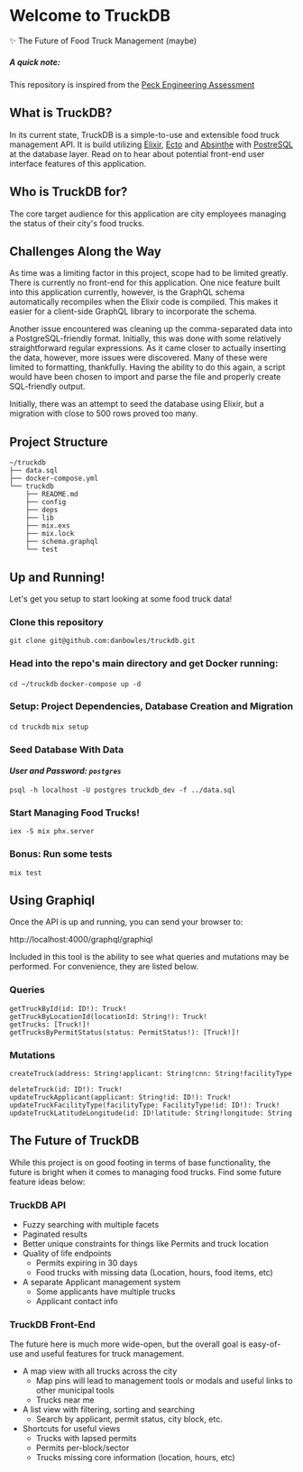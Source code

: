 # Welcome to TruckDB
✨ The Future of Food Truck Management (maybe)

##### A quick note:
This repository is inspired from the [Peck Engineering Assessment](https://github.com/peck/engineering-assessment)
## What is TruckDB?
In its current state, TruckDB is a simple-to-use and extensible food truck management API. It is build utilizing [Elixir](https://elixir-lang.org/), [Ecto](https://hexdocs.pm/ecto/Ecto.html) and [Absinthe](https://hexdocs.pm/absinthe/overview.html) with [PostreSQL](https://www.postgresql.org/) at the database layer.  Read on to hear about potential front-end user interface features of this application.
## Who is TruckDB for?
The core target audience for this application are city employees managing the status of their city's food trucks.
## Challenges Along the Way
As time was a limiting factor in this project, scope had to be limited greatly.  There is currently no front-end for this application.  One nice feature built into this application currently, however, is the GraphQL schema automatically recompiles when the Elixir code is compiled.  This makes it easier for a client-side GraphQL library to incorporate the schema.

Another issue encountered was cleaning up the comma-separated data into a PostgreSQL-friendly format.  Initially, this was done with some relatively straightforward regular expressions.  As it came closer to actually inserting the data, however, more issues were discovered.  Many of these were limited to formatting, thankfully.  Having the ability to do this again, a script would have been chosen to import and parse the file and properly create SQL-friendly output.

Initially, there was an attempt to seed the database using Elixir, but a migration with close to 500 rows proved too many.
## Project Structure
```
~/truckdb
├── data.sql
├── docker-compose.yml
└── truckdb
    ├── README.md
    ├── config
    ├── deps
    ├── lib
    ├── mix.exs
    ├── mix.lock
    ├── schema.graphql
    └── test
```
## Up and Running!
Let's get you setup to start looking at some food truck data!

### Clone this repository
`git clone git@github.com:danbowles/truckdb.git`

### Head into the repo's main directory and get Docker running:
`cd ~/truckdb`
`docker-compose up -d`

### Setup: Project Dependencies, Database Creation and Migration
`cd truckdb`
`mix setup`

### Seed Database With Data
#### *User and Password: `postgres`*
`psql -h localhost -U postgres truckdb_dev -f ../data.sql`

### Start Managing Food Trucks!
`iex -S mix phx.server`

### Bonus: Run some tests
`mix test`
## Using Graphiql
Once the API is up and running, you can send your browser to:

http://localhost:4000/graphql/graphiql

Included in this tool is the ability to see what queries and mutations may be performed.  For convenience, they are listed below.
### Queries
```
getTruckById(id: ID!): Truck!
getTruckByLocationId(locationId: String!): Truck!
getTrucks: [Truck!]!
getTrucksByPermitStatus(status: PermitStatus!): [Truck!]!
```

### Mutations
```
createTruck(address: String!applicant: String!cnn: String!facilityType: FacilityType!locationId: String!permit: String!schedule: String!status: PermitStatus!): Truck!

deleteTruck(id: ID!): Truck!
updateTruckApplicant(applicant: String!id: ID!): Truck!
updateTruckFacilityType(facilityType: FacilityType!id: ID!): Truck!
updateTruckLatitudeLongitude(id: ID!latitude: String!longitude: String!): Truck!
```

## The Future of TruckDB
While this project is on good footing in terms of base functionality, the future is bright when it comes to managing food trucks.  Find some future feature ideas below:

### TruckDB API
* Fuzzy searching with multiple facets
* Paginated results
* Better unique constraints for things like Permits and truck location
* Quality of life endpoints
	* Permits expiring in 30 days
	* Food trucks with missing data (Location, hours, food items, etc)
* A separate Applicant management system
	* Some applicants have multiple trucks
	* Applicant contact info

### TruckDB Front-End
The future here is much more wide-open, but the overall goal is easy-of-use and useful features for truck management.

* A map view with all trucks across the city
	* Map pins will lead to management tools or modals and useful links to other municipal tools
	* Trucks near me
* A list view with filtering, sorting and searching
	* Search by applicant, permit status, city block, etc.
* Shortcuts for useful views
	* Trucks with lapsed permits
	* Permits per-block/sector
	* Trucks missing core information (location, hours, etc)
